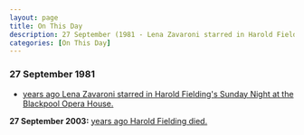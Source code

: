 ```yaml
---
layout: page
title: On This Day
description: 27 September (1981 - Lena Zavaroni starred in Harold Fielding's Sunday Night at the Blackpool Opera House. 2003 - Harold Fielding died.)
categories: [On This Day]
---
```


### 27 September 1981
* [<span id="age1"></span> years ago Lena Zavaroni starred in Harold Fielding's Sunday Night at the Blackpool Opera House.](/theatre/harold%20fielding/blackpool%20opera%20house/1981/09/27/harold-fieldings-sunday-night-at-the-blackpool-opera-house.html)

**27 September 2003:**
[<span id="age2"></span> years ago Harold Fielding died.](/biography/harold-fielding)

<!-- Script for calculating number of years ago -->
<script>
var dob = '19810927';
var year = Number(dob.substr(0, 4));
var month = Number(dob.substr(4, 2)) - 1;
var day = Number(dob.substr(6, 2));
var today = new Date();
var age1 = today.getFullYear() - year;
if (today.getMonth() < month || (today.getMonth() == month && today.getDate() < day)) {
age1--;
}
document.getElementById("age1").innerHTML=age1;

var dob = '20030927';
var year = Number(dob.substr(0, 4));
var month = Number(dob.substr(4, 2)) - 1;
var day = Number(dob.substr(6, 2));
var today = new Date();
var age2 = today.getFullYear() - year;
if (today.getMonth() < month || (today.getMonth() == month && today.getDate() < day)) {
age2--;
}
document.getElementById("age2").innerHTML=age2;
</script>

